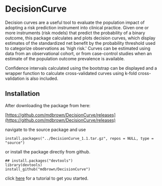 # DecisionCurve

Decision curves are a useful tool to evaluate the population impact of adopting a risk prediction instrument into clinical practice. Given one or more instruments (risk models) that predict the probability of a binary outcome, this package calculates and plots decision curves, which display estimates of the standardized net benefit by the probability threshold used to categorize observations as 'high risk.' Curves can be estimated using data from an observational cohort, or from case-control studies when an estimate of the population outcome prevalence is available.

Confidence intervals calculated using the bootstrap can be displayed and a wrapper function to calculate cross-validated curves using k-fold cross-validation is also included. 


## Installation

After downloading the package from here:

[https://github.com/mdbrown/DecisionCurve/releases](https://github.com/mdbrown/DecisionCurve/releases)

navigate to the source package and use 


```{r, eval = FALSE}
install.packages("../DecisionCurve_1.1.tar.gz", repos = NULL, type = "source")
```

or install the package directly from github. 
 
```{r, eval = FALSE}
## install.packages("devtools")
library(devtools)
install_github("mdbrown/DecisionCurve")
```

click [here](http://mdbrown.github.io/DecisionCurve/) for a tutorial to get you started. 
